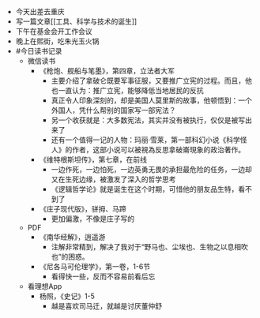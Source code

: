 - 今天出差去重庆
- 写一篇文章[[工具、科学与技术的诞生]]
- 下午在基金会开工作会议
- 晚上在熙街，吃朱光玉火锅
- #今日读书记录
	- 微信读书
		- 《枪炮、舰船与笔墨》，第四章，立法者大军
			- 主要介绍了拿破仑既要军事征服，又要推广立宪的过程。而且，他也一直认为：推广立宪，能够降低当地居民的反抗
			- 真正令人印象深刻的，却是美国人莫里斯的故事，他顿悟到：一个外国人，凭什么帮别的国家写一部宪法？
			- 另一个收获就是：大多数宪法，其实并没有被执行，仅仅是被写出来了
			- 还有一个值得一记的人物：玛丽·雪莱，第一部科幻小说《科学怪人》的作者，这部小说可以被視為反思拿破崙現象的政治著作。
		- 《维特根斯坦传》，第七章，在前线
			- 一边作死，一边怕死，一边英勇无畏的承担最危险的任务，一边却又在生死边缘，被激发了深入的哲学思考
			- 《逻辑哲学论》就是诞生在这个时期，可惜他的朋友品生特，看不到了
		- 《庄子现代版》，骈拇、马蹄
			- 更加偏激，不像是庄子写的
	- PDF
		- 《南华经解》，逍遥游
			- 注解非常精到，解决了我对于“野马也、尘埃也、生物之以息相吹也”的困惑。
		- 《尼各马可伦理学》，第一卷，1-6节
			- 看得快一些，反而不容易前看后忘
	- 看理想App
		- 杨照，《史记》1-5
			- 越是喜欢司马迁，就越是讨厌董仲舒